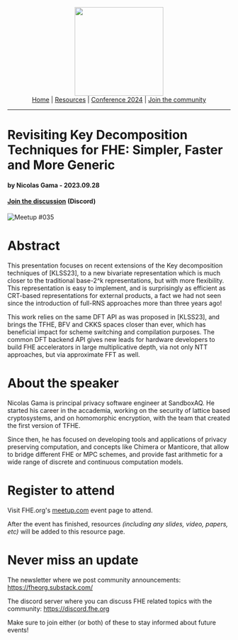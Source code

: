 <!-- Main header navigation -->
<p align="center">
  <img width="200" src="https://user-images.githubusercontent.com/5758427/180978488-db825482-5a58-4c7c-9589-c494a6f0be04.png"><br/>
  <a href="https://fhe-org.github.io">Home</a> | <a href="https://fhe-org.github.io/resources">Resources</a> | <a href="https://fhe-org.github.io/conferences/conference-2024/">Conference 2024</a> | <a href="https://fhe-org.github.io/community">Join the community</a>
</p>
<hr/>
<!-- /Main header navigation -->


# Revisiting Key Decomposition Techniques for FHE: Simpler, Faster and More Generic
#### by Nicolas Gama - 2023.09.28 
#### <!-- Video recording (Youtube) --> <!--| <a href="">Poster</a> (Github) |--> <a href="https://discord.fhe.org">Join the discussion</a> (Discord)

![Meetup #035](https://github.com/FHE-org/fhe-org.github.io/assets/37557436/ff3e61ec-9d72-4e32-ace5-bc0d1b89fad7)

# Abstract

This presentation focuses on recent extensions of the Key decomposition techniques of [KLSS23], to a new bivariate representation which is much closer to the traditional base-2^k representations, but with more flexibility. This representation is easy to implement, and is surprisingly as efficient as CRT-based representations for external products, a fact we had not seen since the introduction of full-RNS approaches more than three years ago!

This work relies on the same DFT API as was proposed in [KLSS23], and brings the TFHE, BFV and CKKS spaces closer than ever, which has beneficial impact for scheme switching and compilation purposes. The common DFT backend API gives new leads for hardware developers to build FHE accelerators in large multiplicative depth, via not only NTT approaches, but via approximate FFT as well.

# About the speaker

Nicolas Gama is principal privacy software engineer at SandboxAQ. He started his career in the accademia, working on the security of lattice based cryptosystems, and on homomorphic encryption, with the team that created the first version of TFHE.

Since then, he has focused on developing tools and applications of privacy preserving computation, and concepts like Chimera or Manticore, that allow to bridge different FHE or MPC schemes, and provide fast arithmetic for a wide range of discrete and continuous computation models.

# Register to attend

Visit FHE.org's [meetup.com](https://www.meetup.com/fhe-org/events/296062735/) event page to attend.

After the event has finished, resources *(including any slides, video, papers, etc)* will be added to this resource page.

# Never miss an update

The newsletter where we post community announcements: https://fheorg.substack.com/

The discord server where you can discuss FHE related topics with the community: https://discord.fhe.org

Make sure to join either (or both) of these to stay informed about future events!
